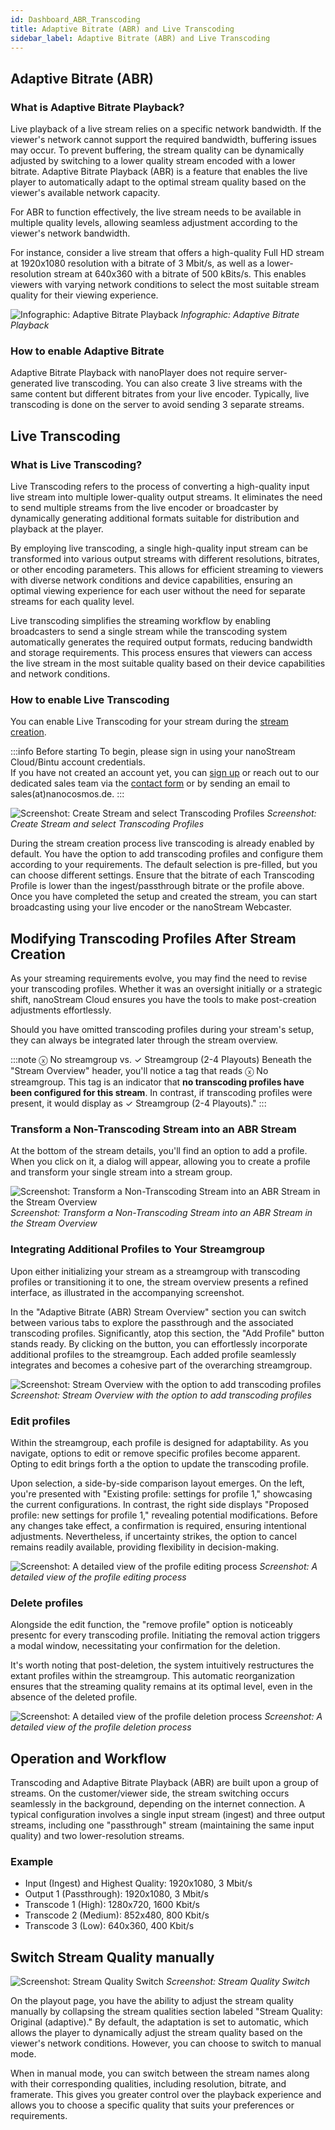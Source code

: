 ```yaml
---
id: Dashboard_ABR_Transcoding
title: Adaptive Bitrate (ABR) and Live Transcoding
sidebar_label: Adaptive Bitrate (ABR) and Live Transcoding
---
```


## Adaptive Bitrate (ABR)

### What is Adaptive Bitrate Playback?

Live playback of a live stream relies on a specific network bandwidth. If the viewer's network cannot support the required bandwidth, buffering issues may occur. To prevent buffering, the stream quality can be dynamically adjusted by switching to a lower quality stream encoded with a lower bitrate. Adaptive Bitrate Playback (ABR) is a feature that enables the live player to automatically adapt to the optimal stream quality based on the viewer's available network capacity.

For ABR to function effectively, the live stream needs to be available in multiple quality levels, allowing seamless adjustment according to the viewer's network bandwidth.

For instance, consider a live stream that offers a high-quality Full HD stream at 1920x1080 resolution with a bitrate of 3 Mbit/s, as well as a lower-resolution stream at 640x360 with a bitrate of 500 kBits/s. This enables viewers with varying network conditions to select the most suitable stream quality for their viewing experience.

![Infographic: Adaptive Bitrate Playback](../assets/cloud-frontend/cf-abr-infographic.jpg)
*Infographic: Adaptive Bitrate Playback*

### How to enable Adaptive Bitrate

Adaptive Bitrate Playback with nanoPlayer does not require server-generated live transcoding. You can also create 3 live streams with the same content but different bitrates from your live encoder. Typically, live transcoding is done on the server to avoid sending 3 separate streams.

## Live Transcoding

### What is Live Transcoding?

Live Transcoding refers to the process of converting a high-quality input live stream into multiple lower-quality output streams. It eliminates the need to send multiple streams from the live encoder or broadcaster by dynamically generating additional formats suitable for distribution and playback at the player.

By employing live transcoding, a single high-quality input stream can be transformed into various output streams with different resolutions, bitrates, or other encoding parameters. This allows for efficient streaming to viewers with diverse network conditions and device capabilities, ensuring an optimal viewing experience for each user without the need for separate streams for each quality level.

Live transcoding simplifies the streaming workflow by enabling broadcasters to send a single stream while the transcoding system automatically generates the required output formats, reducing bandwidth and storage requirements. This process ensures that viewers can access the live stream in the most suitable quality based on their device capabilities and network conditions.

### How to enable Live Transcoding

You can enable Live Transcoding for your stream during the [stream creation](https://dashboard.nanostream.cloud/stream/create).

:::info Before starting
To begin, please sign in using your nanoStream Cloud/Bintu account credentials. <br/>
If you have not created an account yet, you can [sign up](https://dashboard.nanostream.cloud/auth?signup) or reach out to our dedicated sales team via the [contact form](https://www.nanocosmos.de/contact) or by sending an email to sales(at)nanocosmos.de.
:::

![Screenshot: Create Stream and select Transcoding Profiles](../assets/cloud-frontend/cf-abr-stream.jpg)
*Screenshot: Create Stream and select Transcoding Profiles*

During the stream creation process live transcoding is already enabled by default. You have the option to add transcoding profiles and configure them according to your requirements. The default selection is pre-filled, but you can choose different settings. Ensure that the bitrate of each Transcoding Profile is lower than the ingest/passthrough bitrate or the profile above. Once you have completed the setup and created the stream, you can start broadcasting using your live encoder or the nanoStream Webcaster.

## Modifying Transcoding Profiles After Stream Creation

As your streaming requirements evolve, you may find the need to revise your transcoding profiles. Whether it was an oversight initially or a strategic shift, nanoStream Cloud ensures you have the tools to make post-creation adjustments effortlessly.

Should you have omitted transcoding profiles during your stream's setup, they can always be integrated later through the stream overview.

:::note <span className="badge-noStreamgroup">ⓧ No streamgroup</span> vs. <span className="badge-streamgroup">✓ Streamgroup (2-4 Playouts)</span>
Beneath the "Stream Overview" header, you'll notice a tag that reads <span className="badge-noStreamgroup">ⓧ No streamgroup</span>. This tag is an indicator that **no transcoding profiles have been configured for this stream**. In contrast, if transcoding profiles were present, it would display as <span className="badge-streamgroup">✓ Streamgroup (2-4 Playouts)</span>."
:::

### Transform a Non-Transcoding Stream into an ABR Stream

At the bottom of the stream details, you'll find an option to add a profile. When you click on it, a dialog will appear, allowing you to create a profile and transform your single stream into a stream group.

![Screenshot: Transform a Non-Transcoding Stream into an ABR Stream in the Stream Overview](../assets/cloud-frontend/cf-add-profile.jpg)
*Screenshot: Transform a Non-Transcoding Stream into an ABR Stream in the Stream Overview*

### Integrating Additional Profiles to Your Streamgroup

Upon either initializing your stream as a streamgroup with transcoding profiles or transitioning it to one, the stream overview presents a refined interface, as illustrated in the accompanying screenshot.

In the "Adaptive Bitrate (ABR) Stream Overview" section you can switch between various tabs to explore the passthrough and the associated transcoding profiles. Significantly, atop this section, the "Add Profile" button stands ready. By clicking on the button, you can effortlessly incorporate additional profiles to the streamgroup. Each added profile seamlessly integrates and becomes a cohesive part of the overarching streamgroup.

![Screenshot: Stream Overview with the option to add transcoding profiles](../assets/cloud-frontend/cf-add-additional-profile.jpg)
*Screenshot: Stream Overview with the option to add transcoding profiles*

### Edit profiles

Within the streamgroup, each profile is designed for adaptability. As you navigate, options to edit or remove specific profiles become apparent. Opting to edit brings forth a the option to update the transcoding profile. 

Upon selection, a side-by-side comparison layout emerges. On the left, you're presented with "Existing profile: settings for profile 1," showcasing the current configurations. In contrast, the right side displays "Proposed profile: new settings for profile 1," revealing potential modifications. Before any changes take effect, a confirmation is required, ensuring intentional adjustments. Nevertheless, if uncertainty strikes, the option to cancel remains readily available, providing flexibility in decision-making.

![Screenshot: A detailed view of the profile editing process](../assets/cloud-frontend/cf-edit-profile.jpg)
*Screenshot: A detailed view of the profile editing process*

### Delete profiles

Alongside the edit function, the "remove profile" option is noticeably presentc for every transcoding profile. Initiating the removal action triggers a modal window, necessitating your confirmation for the deletion.

It's worth noting that post-deletion, the system intuitively restructures the extant profiles within the streamgroup. This automatic reorganization ensures that the streaming quality remains at its optimal level, even in the absence of the deleted profile.

![Screenshot: A detailed view of the profile deletion process](../assets/cloud-frontend/cf-delete-abr.jpg)
*Screenshot: A detailed view of the profile deletion process*


## Operation and Workflow

Transcoding and Adaptive Bitrate Playback (ABR) are built upon a group of streams. On the customer/viewer side, the stream switching occurs seamlessly in the background, depending on the internet connection. A typical configuration involves a single input stream (ingest) and three output streams, including one "passthrough" stream (maintaining the same input quality) and two lower-resolution streams.

### Example

- Input (Ingest) and Highest Quality: 1920x1080, 3 Mbit/s
- Output 1 (Passthrough): 1920x1080, 3 Mbit/s
- Transcode 1 (High): 1280x720, 1600 Kbit/s
- Transcode 2 (Medium): 852x480, 800 Kbit/s
- Transcode 3 (Low): 640x360, 400 Kbit/s

## Switch Stream Quality manually

![Screenshot: Stream Quality Switch](../assets/cloud-frontend/cf-switch.jpg)
*Screenshot: Stream Quality Switch*

On the playout page, you have the ability to adjust the stream quality manually by collapsing the stream qualities section labeled "Stream Quality: Original (adaptive)." By default, the adaptation is set to automatic, which allows the player to dynamically adjust the stream quality based on the viewer's network conditions. However, you can choose to switch to manual mode.

When in manual mode, you can switch between the stream names along with their corresponding qualities, including resolution, bitrate, and framerate. This gives you greater control over the playback experience and allows you to choose a specific quality that suits your preferences or requirements.

